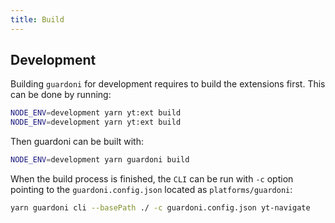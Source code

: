 ```yaml
---
title: Build
---
```


## Development

Building `guardoni` for development requires to build the extensions first. This can be done by running:

```sh
NODE_ENV=development yarn yt:ext build
NODE_ENV=development yarn yt:ext build
```

Then guardoni can be built with:

```sh
NODE_ENV=development yarn guardoni build
```

When the build process is finished, the `CLI` can be run with `-c` option pointing to the `guardoni.config.json` located as `platforms/guardoni`:

```sh
yarn guardoni cli --basePath ./ -c guardoni.config.json yt-navigate
```
